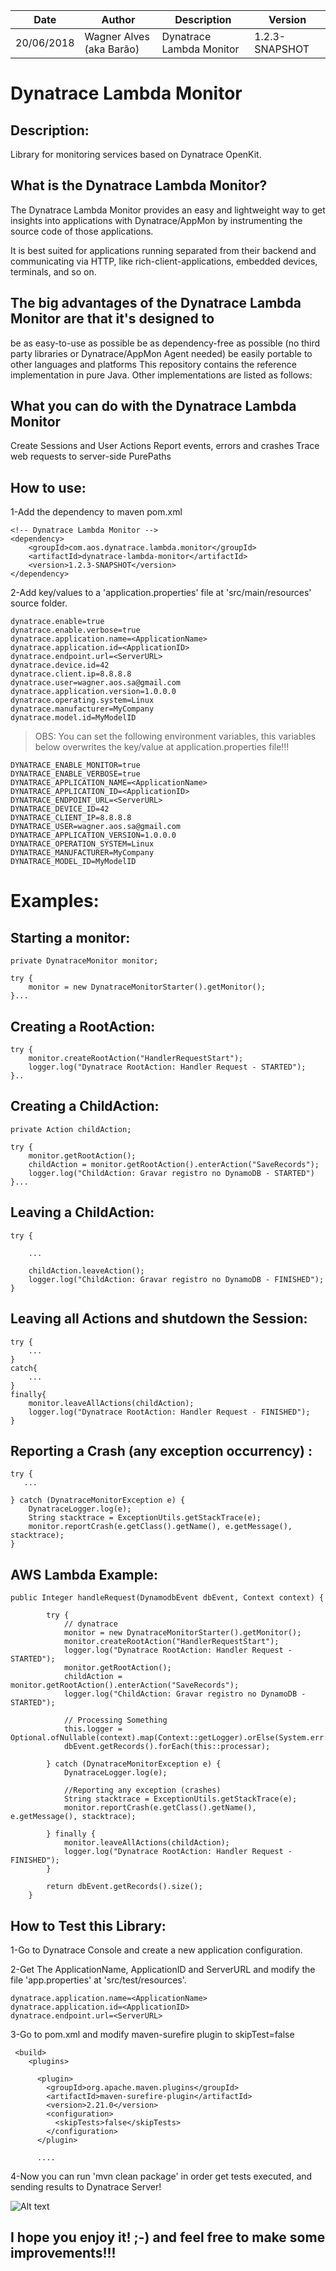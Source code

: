 | Date| Author | Description | Version |
| --- | --- | --- | --- |
| 20/06/2018 | Wagner Alves (aka Barão) | Dynatrace Lambda Monitor | 1.2.3-SNAPSHOT | 

# Dynatrace Lambda Monitor

## Description:
Library for monitoring services based on Dynatrace OpenKit.

## What is the Dynatrace Lambda Monitor?
The Dynatrace Lambda Monitor provides an easy and lightweight way to get insights into applications with Dynatrace/AppMon by instrumenting the source code of those applications.

It is best suited for applications running separated from their backend and communicating via HTTP, like rich-client-applications, embedded devices, terminals, and so on.

## The big advantages of the Dynatrace Lambda Monitor are that it's designed to

be as easy-to-use as possible
be as dependency-free as possible (no third party libraries or Dynatrace/AppMon Agent needed)
be easily portable to other languages and platforms
This repository contains the reference implementation in pure Java. Other implementations are listed as follows:

## What you can do with the Dynatrace Lambda Monitor

Create Sessions and User Actions
Report events, errors and crashes
Trace web requests to server-side PurePaths

## How to use:

1-Add the dependency to maven pom.xml

```
<!-- Dynatrace Lambda Monitor -->		
<dependency>
    <groupId>com.aos.dynatrace.lambda.monitor</groupId>
    <artifactId>dynatrace-lambda-monitor</artifactId>
    <version>1.2.3-SNAPSHOT</version>
</dependency>
```
2-Add key/values to a 'application.properties' file at 'src/main/resources' source folder.

```
dynatrace.enable=true
dynatrace.enable.verbose=true
dynatrace.application.name=<ApplicationName>
dynatrace.application.id=<ApplicationID>
dynatrace.endpoint.url=<ServerURL>
dynatrace.device.id=42
dynatrace.client.ip=8.8.8.8
dynatrace.user=wagner.aos.sa@gmail.com
dynatrace.application.version=1.0.0.0
dynatrace.operating.system=Linux
dynatrace.manufacturer=MyCompany
dynatrace.model.id=MyModelID
```

> OBS: You can set the following environment variables, this variables below overwrites the key/value at application.properties file!!!

```
DYNATRACE_ENABLE_MONITOR=true
DYNATRACE_ENABLE_VERBOSE=true
DYNATRACE_APPLICATION_NAME=<ApplicationName>
DYNATRACE_APPLICATION_ID=<ApplicationID>
DYNATRACE_ENDPOINT_URL=<ServerURL>
DYNATRACE_DEVICE_ID=42
DYNATRACE_CLIENT_IP=8.8.8.8
DYNATRACE_USER=wagner.aos.sa@gmail.com
DYNATRACE_APPLICATION_VERSION=1.0.0.0
DYNATRACE_OPERATION_SYSTEM=Linux
DYNATRACE_MANUFACTURER=MyCompany
DYNATRACE_MODEL_ID=MyModelID
```

# Examples:

## Starting a monitor:
```
private DynatraceMonitor monitor;

try {
    monitor = new DynatraceMonitorStarter().getMonitor();
}...
```

## Creating a RootAction:
```
try {
    monitor.createRootAction("HandlerRequestStart");
    logger.log("Dynatrace RootAction: Handler Request - STARTED");
}..

```

## Creating a ChildAction:
```
private Action childAction;

try {
    monitor.getRootAction();
    childAction = monitor.getRootAction().enterAction("SaveRecords");
    logger.log("ChildAction: Gravar registro no DynamoDB - STARTED")
}...

```

## Leaving a ChildAction:
```
try {

    ...

    childAction.leaveAction();
    logger.log("ChildAction: Gravar registro no DynamoDB - FINISHED");
}
```

## Leaving all Actions and shutdown the Session:
```
try {
    ...
}
catch{
    ...
}
finally{
    monitor.leaveAllActions(childAction);
    logger.log("Dynatrace RootAction: Handler Request - FINISHED");
}
```

## Reporting a Crash (any exception occurrency) :
```
try {
   ...

} catch (DynatraceMonitorException e) {
    DynatraceLogger.log(e);
    String stacktrace = ExceptionUtils.getStackTrace(e);
    monitor.reportCrash(e.getClass().getName(), e.getMessage(), stacktrace);
}

```

## AWS Lambda Example:

```
public Integer handleRequest(DynamodbEvent dbEvent, Context context) {

        try {
            // dynatrace
            monitor = new DynatraceMonitorStarter().getMonitor();
            monitor.createRootAction("HandlerRequestStart");
            logger.log("Dynatrace RootAction: Handler Request - STARTED");
            monitor.getRootAction();
            childAction = monitor.getRootAction().enterAction("SaveRecords");
            logger.log("ChildAction: Gravar registro no DynamoDB - STARTED");

            // Processing Something
            this.logger = Optional.ofNullable(context).map(Context::getLogger).orElse(System.err::println);
            dbEvent.getRecords().forEach(this::processar);

        } catch (DynatraceMonitorException e) {
            DynatraceLogger.log(e);
            
            //Reporting any exception (crashes)
            String stacktrace = ExceptionUtils.getStackTrace(e);
            monitor.reportCrash(e.getClass().getName(), e.getMessage(), stacktrace);
            
        } finally {
            monitor.leaveAllActions(childAction);
            logger.log("Dynatrace RootAction: Handler Request - FINISHED");
        }

        return dbEvent.getRecords().size();
    }

```

## How to Test this Library:

1-Go to Dynatrace Console and create a new application configuration.

2-Get The ApplicationName, ApplicationID and ServerURL and modify the file 'app.properties' at 'src/test/resources'.
```
dynatrace.application.name=<ApplicationName>
dynatrace.application.id=<ApplicationID>
dynatrace.endpoint.url=<ServerURL>
```

3-Go to pom.xml and modify maven-surefire plugin to skipTest=false
```
 <build>
    <plugins>
    
      <plugin>
        <groupId>org.apache.maven.plugins</groupId>
        <artifactId>maven-surefire-plugin</artifactId>
        <version>2.21.0</version>
       	<configuration>
          <skipTests>false</skipTests>
        </configuration>
      </plugin>

      ....

```

4-Now you can run 'mvn clean package' in order get tests executed, and sending results to Dynatrace Server!

![Alt text](images/dynatrace-01.png?raw=true "Dynatrace Application Console")

## I hope you enjoy it!  ;-) and feel free to make some improvements!!!


